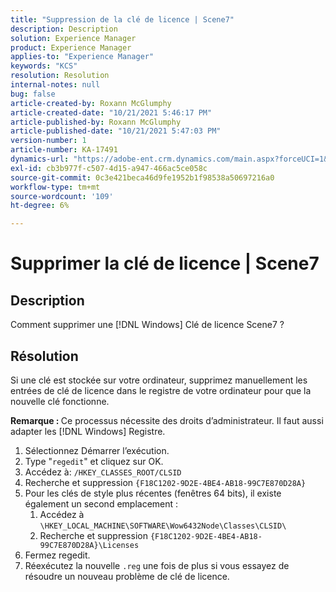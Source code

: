```yaml
---
title: "Suppression de la clé de licence | Scene7"
description: Description
solution: Experience Manager
product: Experience Manager
applies-to: "Experience Manager"
keywords: "KCS"
resolution: Resolution
internal-notes: null
bug: false
article-created-by: Roxann McGlumphy
article-created-date: "10/21/2021 5:46:17 PM"
article-published-by: Roxann McGlumphy
article-published-date: "10/21/2021 5:47:03 PM"
version-number: 1
article-number: KA-17491
dynamics-url: "https://adobe-ent.crm.dynamics.com/main.aspx?forceUCI=1&pagetype=entityrecord&etn=knowledgearticle&id=91bc42c4-9632-ec11-b6e5-000d3a5ba97a"
exl-id: cb3b977f-c507-4d15-a947-466ac5ce058c
source-git-commit: 0c3e421beca46d9fe1952b1f98538a50697216a0
workflow-type: tm+mt
source-wordcount: '109'
ht-degree: 6%

---
```


# Supprimer la clé de licence | Scene7

## Description


Comment supprimer une [!DNL Windows] Clé de licence Scene7 ?


## Résolution


Si une clé est stockée sur votre ordinateur, supprimez manuellement les entrées de clé de licence dans le registre de votre ordinateur pour que la nouvelle clé fonctionne.

<b>Remarque : </b>Ce processus nécessite des droits d’administrateur. Il faut aussi adapter les [!DNL Windows] Registre.

1. Sélectionnez Démarrer l’exécution.
2. Type &quot;`regedit`&quot; et cliquez sur OK.
3. Accédez à: `/HKEY_CLASSES_ROOT/CLSID`
4. Recherche et suppression `{F18C1202-9D2E-4BE4-AB18-99C7E870D28A}`
5. Pour les clés de style plus récentes (fenêtres 64 bits), il existe également un second emplacement :
   1. Accédez à `\HKEY_LOCAL_MACHINE\SOFTWARE\Wow6432Node\Classes\CLSID\`
   2. Recherche et suppression `{F18C1202-9D2E-4BE4-AB18-99C7E870D28A}\Licenses`
6. Fermez regedit.
7. Réexécutez la nouvelle `.reg` une fois de plus si vous essayez de résoudre un nouveau problème de clé de licence.
